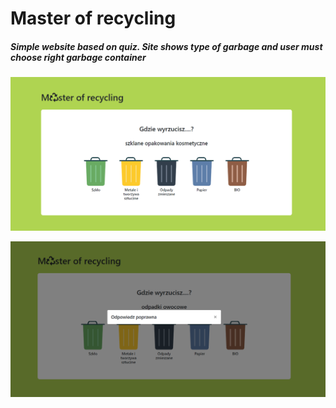 # Master of recycling

##### Simple website based on quiz. Site shows type of garbage and user must choose right garbage container
![Image description](screen.png)


![Image description](screen2.png)
